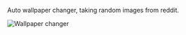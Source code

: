 Auto wallpaper changer, taking random images from reddit.

![Wallpaper changer](https://i.imgur.com/o2N6yFI.png, "Wallpaper changer")
